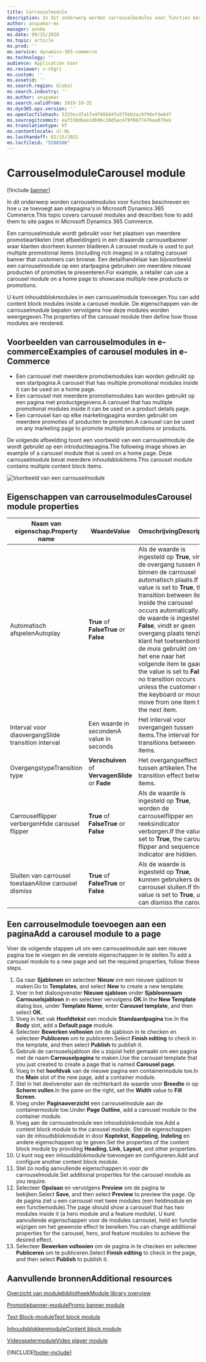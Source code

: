 ```yaml
---
title: Carrouselmodule
description: In dit onderwerp worden carrouselmodules voor functies beschreven en hoe u ze toevoegt aan sitepagina's in Microsoft Dynamics 365 Commerce.
author: anupamar-ms
manager: annbe
ms.date: 09/15/2020
ms.topic: article
ms.prod: ''
ms.service: dynamics-365-commerce
ms.technology: ''
audience: Application User
ms.reviewer: v-chgri
ms.custom: ''
ms.assetid: ''
ms.search.region: Global
ms.search.industry: ''
ms.author: anupamar
ms.search.validFrom: 2019-10-31
ms.dyn365.ops.version: ''
ms.openlocfilehash: 5333ecd7a1fe4f60684fa5f5bb3ac9f98efde6d7
ms.sourcegitcommit: eaf330dbee1db96c20d5ac479f007747bea079eb
ms.translationtype: HT
ms.contentlocale: nl-NL
ms.lasthandoff: 02/15/2021
ms.locfileid: "5206506"
---
```

# <a name="carousel-module"></a><span data-ttu-id="3ad41-103">Carrouselmodule</span><span class="sxs-lookup"><span data-stu-id="3ad41-103">Carousel module</span></span>

[!include [banner](includes/banner.md)]

<span data-ttu-id="3ad41-104">In dit onderwerp worden carrouselmodules voor functies beschreven en hoe u ze toevoegt aan sitepagina's in Microsoft Dynamics 365 Commerce.</span><span class="sxs-lookup"><span data-stu-id="3ad41-104">This topic covers carousel modules and describes how to add them to site pages in Microsoft Dynamics 365 Commerce.</span></span>

<span data-ttu-id="3ad41-105">Een carrouselmodule wordt gebruikt voor het plaatsen van meerdere promotieartikelen (met afbeeldingen) in een draaiende carrouselbanner waar klanten doorheen kunnen bladeren.</span><span class="sxs-lookup"><span data-stu-id="3ad41-105">A carousel module is used to put multiple promotional items (including rich images) in a rotating carousel banner that customers can browse.</span></span> <span data-ttu-id="3ad41-106">Een detailhandelaar kan bijvoorbeeld een carrouselmodule op een startpagina gebruiken om meerdere nieuwe producten of promoties te presenteren.</span><span class="sxs-lookup"><span data-stu-id="3ad41-106">For example, a retailer can use a carousel module on a home page to showcase multiple new products or promotions.</span></span>

<span data-ttu-id="3ad41-107">U kunt inhoudsblokmodules in een carrouselmodule toevoegen.</span><span class="sxs-lookup"><span data-stu-id="3ad41-107">You can add content block modules inside a carousel module.</span></span> <span data-ttu-id="3ad41-108">De eigenschappen van de carrouselmodule bepalen vervolgens hoe deze modules worden weergegeven.</span><span class="sxs-lookup"><span data-stu-id="3ad41-108">The properties of the carousel module then define how those modules are rendered.</span></span>

## <a name="examples-of-carousel-modules-in-e-commerce"></a><span data-ttu-id="3ad41-109">Voorbeelden van carrouselmodules in e-commerce</span><span class="sxs-lookup"><span data-stu-id="3ad41-109">Examples of carousel modules in e-Commerce</span></span>

- <span data-ttu-id="3ad41-110">Een carrousel met meerdere promotiemodules kan worden gebruikt op een startpagina.</span><span class="sxs-lookup"><span data-stu-id="3ad41-110">A carousel that has multiple promotional modules inside it can be used on a home page.</span></span>
- <span data-ttu-id="3ad41-111">Een carrousel met meerdere promotiemodules kan worden gebruikt op een pagina met productgegevens.</span><span class="sxs-lookup"><span data-stu-id="3ad41-111">A carousel that has multiple promotional modules inside it can be used on a product details page.</span></span>
- <span data-ttu-id="3ad41-112">Een carrousel kan op elke marketingpagina worden gebruikt om meerdere promoties of producten te promoten.</span><span class="sxs-lookup"><span data-stu-id="3ad41-112">A carousel can be used on any marketing page to promote multiple promotions or products.</span></span>

<span data-ttu-id="3ad41-113">De volgende afbeelding toont een voorbeeld van een carrouselmodule die wordt gebruikt op een introductiepagina.</span><span class="sxs-lookup"><span data-stu-id="3ad41-113">The following image shows an example of a carousel module that is used on a home page.</span></span> <span data-ttu-id="3ad41-114">Deze carrouselmodule bevat meerdere inhoudsblokitems.</span><span class="sxs-lookup"><span data-stu-id="3ad41-114">This carousel module contains multiple content block items.</span></span>

![Voorbeeld van een carrouselmodule](./media/Hero.PNG)

## <a name="carousel-module-properties"></a><span data-ttu-id="3ad41-116">Eigenschappen van carrouselmodules</span><span class="sxs-lookup"><span data-stu-id="3ad41-116">Carousel module properties</span></span>

| <span data-ttu-id="3ad41-117">Naam van eigenschap.</span><span class="sxs-lookup"><span data-stu-id="3ad41-117">Property name</span></span>             | <span data-ttu-id="3ad41-118">Waarde</span><span class="sxs-lookup"><span data-stu-id="3ad41-118">Value</span></span>                 | <span data-ttu-id="3ad41-119">Omschrijving</span><span class="sxs-lookup"><span data-stu-id="3ad41-119">Description</span></span> |
|---------------------------|-----------------------|-------------|
| <span data-ttu-id="3ad41-120">Automatisch afspelen</span><span class="sxs-lookup"><span data-stu-id="3ad41-120">Autoplay</span></span>                  | <span data-ttu-id="3ad41-121">**True** of **False**</span><span class="sxs-lookup"><span data-stu-id="3ad41-121">**True** or **False**</span></span> | <span data-ttu-id="3ad41-122">Als de waarde is ingesteld op **True**, vindt de overgang tussen items binnen de carrousel automatisch plaats.</span><span class="sxs-lookup"><span data-stu-id="3ad41-122">If the value is set to **True**, the transition between items inside the carousel occurs automatically.</span></span> <span data-ttu-id="3ad41-123">Als de waarde is ingesteld op **False**, vindt er geen overgang plaats tenzij de klant het toetsenbord of de muis gebruikt om van het ene naar het volgende item te gaan.</span><span class="sxs-lookup"><span data-stu-id="3ad41-123">If the value is set to **False**, no transition occurs unless the customer uses the keyboard or mouse to move from one item to the next item.</span></span> |
| <span data-ttu-id="3ad41-124">Interval voor diaovergang</span><span class="sxs-lookup"><span data-stu-id="3ad41-124">Slide transition interval</span></span> | <span data-ttu-id="3ad41-125">Een waarde in seconden</span><span class="sxs-lookup"><span data-stu-id="3ad41-125">A value in seconds</span></span>    | <span data-ttu-id="3ad41-126">Het interval voor overgangen tussen items.</span><span class="sxs-lookup"><span data-stu-id="3ad41-126">The interval for transitions between items.</span></span> |
| <span data-ttu-id="3ad41-127">Overgangstype</span><span class="sxs-lookup"><span data-stu-id="3ad41-127">Transition type</span></span>           | <span data-ttu-id="3ad41-128">**Verschuiven** of **Vervagen**</span><span class="sxs-lookup"><span data-stu-id="3ad41-128">**Slide** or **Fade**</span></span> | <span data-ttu-id="3ad41-129">Het overgangseffect tussen artikelen.</span><span class="sxs-lookup"><span data-stu-id="3ad41-129">The transition effect between items.</span></span> |
| <span data-ttu-id="3ad41-130">Carrouselflipper verbergen</span><span class="sxs-lookup"><span data-stu-id="3ad41-130">Hide carousel flipper</span></span>     | <span data-ttu-id="3ad41-131">**True** of **False**</span><span class="sxs-lookup"><span data-stu-id="3ad41-131">**True** or **False**</span></span> | <span data-ttu-id="3ad41-132">Als de waarde is ingesteld op **True**, worden de carrouselflipper en reeksindicator verborgen.</span><span class="sxs-lookup"><span data-stu-id="3ad41-132">If the value is set to **True**, the carousel flipper and sequence indicator are hidden.</span></span> |
| <span data-ttu-id="3ad41-133">Sluiten van carrousel toestaan</span><span class="sxs-lookup"><span data-stu-id="3ad41-133">Allow carousel dismiss</span></span>    | <span data-ttu-id="3ad41-134">**True** of **False**</span><span class="sxs-lookup"><span data-stu-id="3ad41-134">**True** or **False**</span></span> | <span data-ttu-id="3ad41-135">Als de waarde is ingesteld op **True**, kunnen gebruikers de carrousel sluiten.</span><span class="sxs-lookup"><span data-stu-id="3ad41-135">If the value is set to **True**, users can dismiss the carousel.</span></span> |

## <a name="add-a-carousel-module-to-a-page"></a><span data-ttu-id="3ad41-136">Een carrouselmodule toevoegen aan een pagina</span><span class="sxs-lookup"><span data-stu-id="3ad41-136">Add a carousel module to a page</span></span>

<span data-ttu-id="3ad41-137">Voer de volgende stappen uit om een carrouselmodule aan een nieuwe pagina toe te voegen en de vereiste eigenschappen in te stellen.</span><span class="sxs-lookup"><span data-stu-id="3ad41-137">To add a carousel module to a new page and set the required properties, follow these steps.</span></span>

1. <span data-ttu-id="3ad41-138">Ga naar **Sjablonen** en selecteer **Nieuw** om een nieuwe sjabloon te maken.</span><span class="sxs-lookup"><span data-stu-id="3ad41-138">Go to **Templates**, and select **New** to create a new template.</span></span>
1. <span data-ttu-id="3ad41-139">Voer in het dialoogvenster **Nieuwe sjabloon** onder **Sjabloonnaam** **Carrouselsjabloon** in en selecteer vervolgens **OK**.</span><span class="sxs-lookup"><span data-stu-id="3ad41-139">In the **New Template** dialog box, under **Template Name**, enter **Carousel template**, and then select **OK**.</span></span>
1. <span data-ttu-id="3ad41-140">Voeg in het vak **Hoofdtekst** een module **Standaardpagina** toe.</span><span class="sxs-lookup"><span data-stu-id="3ad41-140">In the **Body** slot, add a **Default page** module.</span></span>
1. <span data-ttu-id="3ad41-141">Selecteer **Bewerken voltooien** om de sjabloon in te checken en selecteer **Publiceren** om te publiceren.</span><span class="sxs-lookup"><span data-stu-id="3ad41-141">Select **Finish editing** to check in the template, and then select **Publish** to publish it.</span></span>  
1. <span data-ttu-id="3ad41-142">Gebruik de carrouselsjabloon die u zojuist hebt gemaakt om een pagina met de naam **Carrouselpagina** te maken.</span><span class="sxs-lookup"><span data-stu-id="3ad41-142">Use the carousel template that you just created to create a page that is named **Carousel page**.</span></span>
1. <span data-ttu-id="3ad41-143">Voeg in het **hoofdvak** van de nieuwe pagina een containermodule toe.</span><span class="sxs-lookup"><span data-stu-id="3ad41-143">In the **Main** slot of the new page, add a container module.</span></span> 
1. <span data-ttu-id="3ad41-144">Stel in het deelvenster aan de rechterkant de waarde voor **Breedte** in op **Scherm vullen**.</span><span class="sxs-lookup"><span data-stu-id="3ad41-144">In the pane on the right, set the **Width** value to **Fill Screen**.</span></span>
1. <span data-ttu-id="3ad41-145">Voeg onder **Paginaoverzicht** een carrouselmodule aan de containermodule toe.</span><span class="sxs-lookup"><span data-stu-id="3ad41-145">Under **Page Outline**, add a carousel module to the container module.</span></span>
1. <span data-ttu-id="3ad41-146">Voeg aan de carrouselmodule een inhoudsblokmodule toe.</span><span class="sxs-lookup"><span data-stu-id="3ad41-146">Add a content block module to the carousel module.</span></span> <span data-ttu-id="3ad41-147">Stel de eigenschappen van de inhoudsblokmodule in door **Koptekst**, **Koppeling**, **Indeling** en andere eigenschappen op te geven.</span><span class="sxs-lookup"><span data-stu-id="3ad41-147">Set the properties of the content block module by providing **Heading**, **Link**, **Layout**, and other properties.</span></span>
1. <span data-ttu-id="3ad41-148">U kunt nog een inhoudsblokmodule toevoegen en configureren.</span><span class="sxs-lookup"><span data-stu-id="3ad41-148">Add and configure another content block module.</span></span>
1. <span data-ttu-id="3ad41-149">Stel zo nodig aanvullende eigenschappen in voor de carrouselmodule.</span><span class="sxs-lookup"><span data-stu-id="3ad41-149">Set additional properties for the carousel module as you require.</span></span>
1. <span data-ttu-id="3ad41-150">Selecteer **Opslaan** en vervolgens **Preview** om de pagina te bekijken.</span><span class="sxs-lookup"><span data-stu-id="3ad41-150">Select **Save**, and then select **Preview** to preview the page.</span></span> <span data-ttu-id="3ad41-151">Op de pagina ziet u een carrousel met twee modules (een heldmodule en een functiemodule).</span><span class="sxs-lookup"><span data-stu-id="3ad41-151">The page should show a carousel that has two modules inside it (a hero module and a feature module).</span></span> <span data-ttu-id="3ad41-152">U kunt aanvullende eigenschappen voor de modules carrousel, held en functie wijzigen om het gewenste effect te bereiken.</span><span class="sxs-lookup"><span data-stu-id="3ad41-152">You can change additional properties for the carousel, hero, and feature modules to achieve the desired effect.</span></span>
1. <span data-ttu-id="3ad41-153">Selecteer **Bewerken voltooien** om de pagina in te checken en selecteer **Publiceren** om te publiceren.</span><span class="sxs-lookup"><span data-stu-id="3ad41-153">Select **Finish editing** to check in the page, and then select **Publish** to publish it.</span></span>

## <a name="additional-resources"></a><span data-ttu-id="3ad41-154">Aanvullende bronnen</span><span class="sxs-lookup"><span data-stu-id="3ad41-154">Additional resources</span></span>

[<span data-ttu-id="3ad41-155">Overzicht van modulebibliotheek</span><span class="sxs-lookup"><span data-stu-id="3ad41-155">Module library overview</span></span>](starter-kit-overview.md)

[<span data-ttu-id="3ad41-156">Promotiebanner-module</span><span class="sxs-lookup"><span data-stu-id="3ad41-156">Promo banner module</span></span>](add-alert.md)

[<span data-ttu-id="3ad41-157">Text Block-module</span><span class="sxs-lookup"><span data-stu-id="3ad41-157">Text block module</span></span>](add-content-rich-block.md)

[<span data-ttu-id="3ad41-158">Inhoudsblokkenmodule</span><span class="sxs-lookup"><span data-stu-id="3ad41-158">Content block module</span></span>](add-hero-module.md)

[<span data-ttu-id="3ad41-159">Videospelermodule</span><span class="sxs-lookup"><span data-stu-id="3ad41-159">Video player module</span></span>](add-video-player.md)


[!INCLUDE[footer-include](../includes/footer-banner.md)]